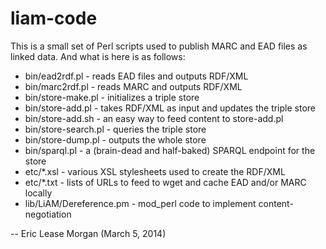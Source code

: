 liam-code
=========

This is a small set of Perl scripts used to publish MARC and EAD files as linked data. And what is here is as follows:

  * bin/ead2rdf.pl - reads EAD files and outputs RDF/XML
  * bin/marc2rdf.pl - reads MARC and outputs RDF/XML
  * bin/store-make.pl - initializes a triple store
  * bin/store-add.pl - takes RDF/XML as input and updates the triple store
  * bin/store-add.sh - an easy way to feed content to store-add.pl
  * bin/store-search.pl - queries the triple store
  * bin/store-dump.pl - outputs the whole store
  * bin/sparql.pl - a (brain-dead and half-baked) SPARQL endpoint for the store
  * etc/*.xsl - various XSL stylesheets used to create the RDF/XML
  * etc/*.txt - lists of URLs to feed to wget and cache EAD and/or MARC locally
  * lib/LiAM/Dereference.pm - mod_perl code to implement content-negotiation

-- 
Eric Lease Morgan (March 5, 2014)
